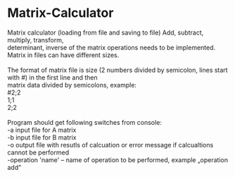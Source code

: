 # Matrix-Calculator

Matrix calculator (loading from file and saving to file) Add, subtract, multiply, transform, <br />
determinant, inverse of the matrix operations needs to be implemented. Matrix in files can have different sizes. <br /> <br />
The format of matrix file is size (2 numbers divided by semicolon, lines start with #) in the first line and then <br />
matrix data divided by semicolons, example:<br />
#2;2 <br />
1;1 <br />
2;2 <br /> <br />
Program should get following switches from console: <br />
-a input file for A matrix <br />
-b input file for B matrix <br />
-o output file with resutls of calcuation or error message if calcualtions cannot be performed <br />
-operation 'name' – name of operation to be performed, example „operation add” <br />
